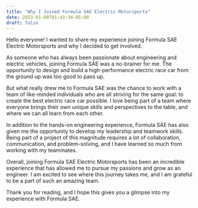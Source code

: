 ```yaml
---
title: "Why I Joined Formula SAE Electric Motorsports"
date: 2023-01-08T01:43:34-05:00
draft: false
---
```


Hello everyone! I wanted to share my experience joining Formula SAE Electric Motorsports and why I decided to get involved.

As someone who has always been passionate about engineering and electric vehicles, joining Formula SAE was a no-brainer for me. The opportunity to design and build a high-performance electric race car from the ground up was too good to pass up.

But what really drew me to Formula SAE was the chance to work with a team of like-minded individuals who are all striving for the same goal: to create the best electric race car possible. I love being part of a team where everyone brings their own unique skills and perspectives to the table, and where we can all learn from each other.

In addition to the hands-on engineering experience, Formula SAE has also given me the opportunity to develop my leadership and teamwork skills. Being part of a project of this magnitude requires a lot of collaboration, communication, and problem-solving, and I have learned so much from working with my teammates.

Overall, joining Formula SAE Electric Motorsports has been an incredible experience that has allowed me to pursue my passions and grow as an engineer. I am excited to see where this journey takes me, and I am grateful to be a part of such an amazing team.

Thank you for reading, and I hope this gives you a glimpse into my experience with Formula SAE.